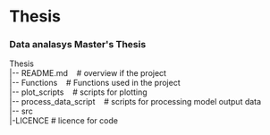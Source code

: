 # Thesis 
### Data analasys Master's Thesis<br />

Thesis<br />
|-- README.md &nbsp;&nbsp;           # overview if the project<br />
|-- Functions &nbsp;&nbsp;             # Functions used in the project <br />
|-- plot_scripts &nbsp;&nbsp;          # scripts for plotting <br />
|-- process_data_script &nbsp;&nbsp;   # scripts for processing model output data<br />
|-- src<br /> 
        |-LICENCE             # licence for code
